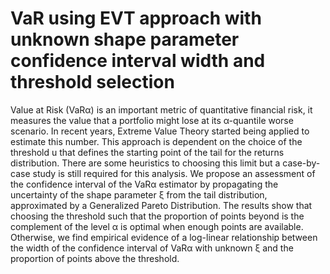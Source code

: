 # VaR using EVT approach with unknown shape parameter confidence interval width and threshold selection

Value at Risk (VaRα) is an important metric of quantitative financial risk, it measures the value that a portfolio might lose at its α-quantile worse scenario. In recent years, Extreme Value Theory started being applied to estimate this number. This approach is dependent on the choice of the threshold u that defines the starting point of the tail for the returns distribution. There are some heuristics to choosing this limit but a case-by-case study is still required for this analysis.
We propose an assessment of the confidence interval of the VaRα estimator by propagating the uncertainty of the shape parameter ξ from the tail distribution, approximated by a Generalized Pareto Distribution. The results show that choosing the threshold such that the proportion of points beyond is the complement of the level α is optimal when enough points are available. Otherwise, we find empirical evidence of a log-linear relationship between the width of the confidence interval of VaRα with unknown ξ and the proportion of points above the threshold.
